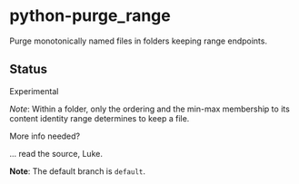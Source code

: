 # python-purge_range
Purge monotonically named files in folders keeping range endpoints.

## Status
Experimental

*Note*: Within a folder, only the ordering and the min-max membership to its content identity range determines to keep a file.

More info needed?

... read the source, Luke.

**Note**: The default branch is `default`.
